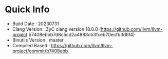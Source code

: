 # Quick Info
* Build Date : 20230731
* Clang Version : ZyC clang version 18.0.0 (https://github.com/llvm/llvm-project b7408ebbb7d8c5cd2a4883cb3fceb70ecfb3d6f4)
* Binutils Version : master
* Compiled Based : https://github.com/llvm/llvm-project/commit/b7408ebb


